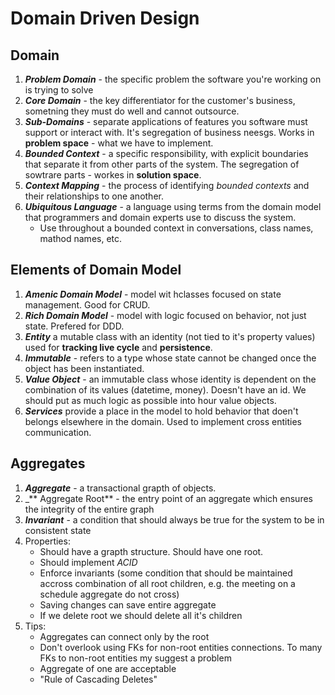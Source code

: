 # Domain Driven Design

## Domain
1. **_Problem Domain_** - the specific problem the software you're working on is trying to solve
1. **_Core Domain_** - the key differentiator for the customer's business, sometning they must do well and cannot outsource.
1. **_Sub-Domains_** - separate applications of features you software must support or interact with. It's segregation of business neesgs. Works in **problem space** - what we have to implement.
1. **_Bounded Context_** - a specific responsibility, with explicit boundaries that separate it from other parts of the system. The segregation of sowtrare parts - workes in **solution space**.
1. **_Context Mapping_** - the process of identifying _bounded contexts_ and their relationships to one another.
1. **_Ubiquitous Language_** - a language using terms from the domain model that programmers and domain experts use to discuss the system.
    * Use throughout a bounded context in conversations, class names, mathod names, etc.

## Elements of Domain Model
1. _**Amenic Domain Model**_ - model wit hclasses focused on state management. Good for CRUD.
1. _**Rich Domain Model**_ - model with logic focused on behavior, not just state. Prefered for DDD.
1. **_Entity_** a mutable class with an identity (not tied to it's property values) used for **tracking live cycle** and **persistence**.
1. _**Immutable**_ - refers to a type whose state cannot be changed once the object has been instantiated.
1. _**Value Object**_ - an immutable class whose identity is dependent on the combination of its values (datetime, money). Doesn't have an id. We should put as much logic as possible into hour value objects.
1. _**Services**_ provide a place in the model to hold behavior that doen't belongs elsewhere in the domain. Used to implement cross entities communication.

## Aggregates
1. _**Aggregate**_ - a transactional grapth of objects.
1. _** Aggregate Root** - the entry point of an aggregate which ensures the integrity of the entire graph
1. _**Invariant**_ - a condition that should always be true for the system to be in consistent state
1. Properties:
    * Should have a grapth structure. Should have one root.
    * Should implement _ACID_
    * Enforce invariants (some condition that should be maintained accross combination of all root children, e.g. the meeting on a schedule aggregate do not cross)
    * Saving changes can save entire aggregate
    * If we delete root we should delete all it's children
1. Tips:
    * Aggregates can connect only by the root
    * Don't overlook using FKs for non-root entities connections. To many FKs to non-root entities my suggest a problem
    * Aggregate of one are acceptable
    * "Rule of Cascading Deletes"
